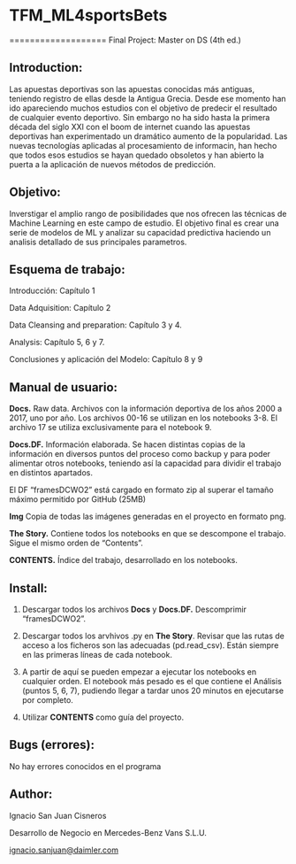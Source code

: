 # TFM_ML4sportsBets
===================
Final Project: Master on DS (4th ed.)
## Introduction:
Las apuestas deportivas son las apuestas conocidas más antiguas, teniendo registro de ellas desde la Antigua Grecia. Desde ese momento han ido apareciendo muchos estudios con el objetivo de predecir el resultado de cualquier evento deportivo. Sin embargo no ha sido hasta la primera década del siglo XXI con el boom de internet cuando las apuestas deportivas han experimentado un dramático aumento de la popularidad. Las nuevas tecnologías aplicadas al procesamiento de informacin, han hecho que todos esos estudios se hayan quedado obsoletos y han abierto la puerta a la aplicación de nuevos métodos de predicción.
## Objetivo:
Inverstigar el amplio rango de posibilidades que nos ofrecen las técnicas de Machine Learning en este campo de estudio. El objetivo final es crear una serie de modelos de ML y analizar su capacidad predictiva haciendo un analisis detallado de sus principales parametros.
## Esquema de trabajo:
Introducción: Capítulo 1

Data Adquisition: Capítulo 2

Data Cleansing and preparation: Capítulo 3 y 4.

Analysis: Capítulo 5, 6 y 7.

Conclusiones y aplicación del Modelo: Capítulo 8 y 9
## Manual de usuario:
**Docs.** Raw data. Archivos con la información deportiva de los años 2000 a 2017, uno por año. Los archivos 00-16 se utilizan en los notebooks 3-8. El archivo 17 se utiliza exclusivamente para el notebook 9.

**Docs.DF.** Información elaborada. Se hacen distintas copias de la información en diversos puntos del proceso como backup y para poder alimentar otros notebooks, teniendo así la capacidad para dividir el trabajo en distintos apartados.

 El DF “framesDCWO2” está cargado en formato zip al superar el tamaño máximo permitido por GitHub (25MB)

**Img** Copia de todas las imágenes generadas en el proyecto en formato png.

**The Story.** Contiene todos los notebooks en que se descompone el trabajo. Sigue el mismo orden de “Contents”.

**CONTENTS.** Índice del trabajo, desarrollado en los notebooks.

## Install:
1. Descargar todos los archivos **Docs** y **Docs.DF.** Descomprimir “framesDCWO2”. 

2. Descargar todos los arvhivos .py en **The Story**. Revisar que las rutas de acceso a los ficheros son las adecuadas (pd.read_csv). Están siempre en las primeras líneas de cada notebook. 

3. A partir de aquí se pueden empezar a ejecutar los notebooks en cualquier orden. El notebook más pesado es el que contiene el Análisis (puntos 5, 6, 7), pudiendo llegar a tardar unos 20 minutos en ejecutarse por completo.

4. Utilizar **CONTENTS** como guía del proyecto. 
## Bugs (errores):
No hay errores conocidos en el programa
## Author:
Ignacio San Juan Cisneros

Desarrollo de Negocio en Mercedes-Benz Vans S.L.U.

ignacio.sanjuan@daimler.com 
 
